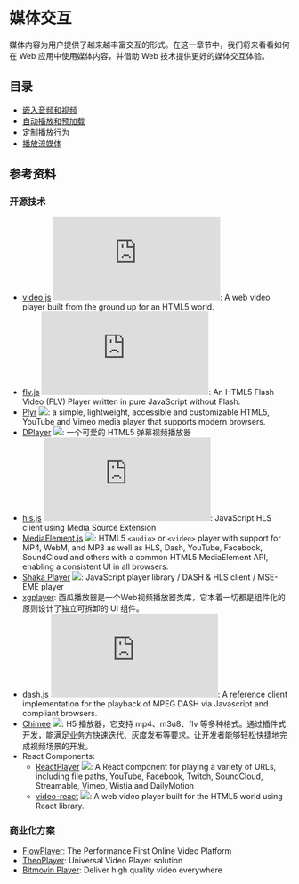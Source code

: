 # 媒体交互

媒体内容为用户提供了越来越丰富交互的形式。在这一章节中，我们将来看看如何在 Web 应用中使用媒体内容，并借助 Web 技术提供更好的媒体交互体验。

## 目录

- [嵌入音频和视频](./01_audio_and_video)
- [自动播放和预加载](./02_autoplay_and_preload)
- [定制播放行为](./03_player)
- [播放流媒体](./04_stream)

## 参考资料

### 开源技术

- [video.js](https://github.com/videojs/video.js) ![](https://img.shields.io/github/stars/videojs/video.js?style=social): A web video player built from the ground up for an HTML5 world.
- [flv.js](https://github.com/bilibili/flv.js) ![](https://img.shields.io/github/stars/bilibili/flv.js?style=social): An HTML5 Flash Video (FLV) Player written in pure JavaScript without Flash.
- [Plyr](https://github.com/sampotts/plyr) ![](https://img.shields.io/github/stars/sampotts/plyr?style=social): a simple, lightweight, accessible and customizable HTML5, YouTube and Vimeo media player that supports modern browsers.
- [DPlayer](https://github.com/DIYgod/DPlayer) ![](https://img.shields.io/github/stars/DIYgod/DPlayer?style=social): 一个可爱的 HTML5 弹幕视频播放器
- [hls.js](https://github.com/video-dev/hls.js) ![](https://img.shields.io/github/stars/video-dev/hls.js?style=social): JavaScript HLS client using Media Source Extension
- [MediaElement.js](https://github.com/mediaelement/mediaelement) ![](https://img.shields.io/github/stars/mediaelement/mediaelement?style=social): HTML5 `<audio>` or `<video>` player with support for MP4, WebM, and MP3 as well as HLS, Dash, YouTube, Facebook, SoundCloud and others with a common HTML5 MediaElement API, enabling a consistent UI in all browsers.
- [Shaka Player](https://github.com/google/shaka-player) ![](https://img.shields.io/github/stars/google/shaka-player?style=social): JavaScript player library / DASH & HLS client / MSE-EME player
- [xgplayer](https://github.com/bytedance/xgplaye): 西瓜播放器是一个Web视频播放器类库，它本着一切都是组件化的原则设计了独立可拆卸的 UI 组件。
- [dash.js](https://github.com/Dash-Industry-Forum/dash.js) ![](https://img.shields.io/github/stars/Dash-Industry-Forum/dash.js?style=social): A reference client implementation for the playback of MPEG DASH via Javascript and compliant browsers.
- [Chimee](https://github.com/Chimeejs/chimee) ![](https://img.shields.io/github/stars/Chimeejs/chimee?style=social): H5 播放器，它支持 mp4、m3u8、flv 等多种格式。通过插件式开发，能满足业务方快速迭代、灰度发布等要求。让开发者能够轻松快捷地完成视频场景的开发。
- React Components: 
  - [ReactPlayer](https://github.com/CookPete/react-player) ![](https://img.shields.io/github/stars/CookPete/react-player?style=social): A React component for playing a variety of URLs, including file paths, YouTube, Facebook, Twitch, SoundCloud, Streamable, Vimeo, Wistia and DailyMotion
  - [video-react](https://github.com/video-react/video-react) ![](https://img.shields.io/github/stars/video-react/video-react?style=social): A web video player built for the HTML5 world using React library.

### 商业化方案

- [FlowPlayer](https://flowplayer.com/): The Performance First Online Video Platform
- [TheoPlayer](https://www.theoplayer.com/): Universal Video Player solution
- [Bitmovin Player](https://bitmovin.com/docs/player): Deliver high quality video everywhere